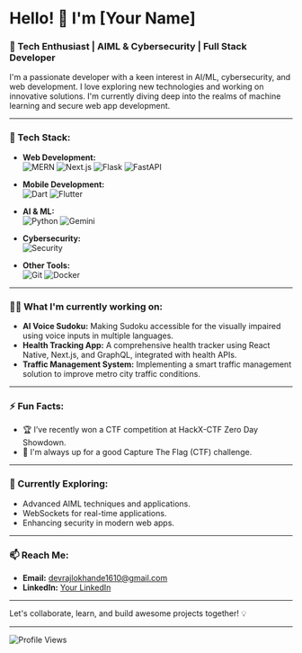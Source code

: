 # Hello! 👋 I'm [Your Name]

### 🚀 Tech Enthusiast | AIML & Cybersecurity | Full Stack Developer

I'm a passionate developer with a keen interest in AI/ML, cybersecurity, and web development. I love exploring new technologies and working on innovative solutions. I'm currently diving deep into the realms of machine learning and secure web app development.

---

### 💼 Tech Stack:

- **Web Development:**  
  ![MERN](https://img.shields.io/badge/Stack-MERN-blue)
  ![Next.js](https://img.shields.io/badge/Framework-Next.js-green)
  ![Flask](https://img.shields.io/badge/Backend-Flask-lightgrey)
  ![FastAPI](https://img.shields.io/badge/Backend-FastAPI-blue)

- **Mobile Development:**  
  ![Dart](https://img.shields.io/badge/Language-Dart-blue)
  ![Flutter](https://img.shields.io/badge/Framework-Flutter-lightblue)

- **AI & ML:**  
  ![Python](https://img.shields.io/badge/Language-Python-green)
  ![Gemini](https://img.shields.io/badge/LLM-Gemini-yellow)

- **Cybersecurity:**  
  ![Security](https://img.shields.io/badge/Area-Cybersecurity-red)

- **Other Tools:**  
  ![Git](https://img.shields.io/badge/VersionControl-Git-blue)
  ![Docker](https://img.shields.io/badge/Containers-Docker-blue)

---

### 👨‍💻 What I'm currently working on:
- **AI Voice Sudoku:** Making Sudoku accessible for the visually impaired using voice inputs in multiple languages.
- **Health Tracking App:** A comprehensive health tracker using React Native, Next.js, and GraphQL, integrated with health APIs.
- **Traffic Management System:** Implementing a smart traffic management solution to improve metro city traffic conditions.

---

### ⚡ Fun Facts:
- 🏆 I’ve recently won a CTF competition at HackX-CTF Zero Day Showdown.
- 🔐 I'm always up for a good Capture The Flag (CTF) challenge.

---

### 🌱 Currently Exploring:
- Advanced AIML techniques and applications.
- WebSockets for real-time applications.
- Enhancing security in modern web apps.

---

### 📫 Reach Me:
- **Email:** devrajlokhande1610@gmail.com
- **LinkedIn:** [Your LinkedIn]([https://linkedin.com/in/your-profile](https://www.linkedin.com/in/devraj-lokhande-b3b506287/))

---
Let's collaborate, learn, and build awesome projects together! 💡

---

![Profile Views](https://komarev.com/ghpvc/?username=your-github-username&color=blue)
